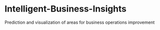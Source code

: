 # Intelligent-Business-Insights
Prediction and visualization of areas for business operations improvement
